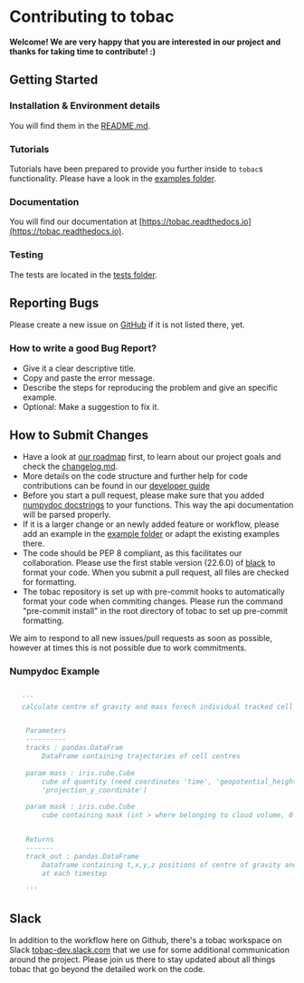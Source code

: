 # Contributing to tobac

__Welcome! We are very happy that you are interested in our project and thanks for taking time to contribute! :)__


## Getting Started
### Installation & Environment details
You will find them in the [README.md](https://github.com/tobac-project/tobac/blob/master/README.md).

### Tutorials
Tutorials have been prepared to provide you further inside to `tobac`s functionality. Please have a look in the 
[examples folder](https://github.com/tobac-project/tobac/tree/main/examples). 

### Documentation
You will find our documentation at [https://tobac.readthedocs.io](https://tobac.readthedocs.io).

### Testing
The tests are located in the [tests folder](https://github.com/climate-processes/tobac/tree/master/tobac/tests).

## Reporting Bugs
Please create a new issue on [GitHub](https://github.com/tobac-project/tobac/issues) if it is not listed there, yet.

### How to write a good Bug Report?
* Give it a clear descriptive title.
* Copy and paste the error message.
* Describe the steps for reproducing the problem and give an specific example.  
* Optional: Make a suggestion to fix it. 

## How to Submit Changes
* Have a look at [our roadmap](https://github.com/tobac-project/tobac-roadmap/blob/master/tobac-roadmap-main.md) first, 
to learn about our project goals and check the 
[changelog.md](https://github.com/tobac-project/tobac/blob/main/CHANGELOG.md).
* More details on the code structure and further help for code contributions can be found in our [developer 
guide](https://tobac.readthedocs.io/code_structure.html)
* Before you start a pull request, please make sure that you added [numpydoc docstrings](#docstringExample) to your 
functions. This way the api documentation will be parsed properly.
* If it is a larger change or an newly added feature or workflow, please add an example in the [example 
folder](https://github.com/tobac-project/tobac/tree/main/examples) or adapt the existing examples there.
* The code should be PEP 8 compliant, as this facilitates our collaboration. Please use the first stable version (22.6.0) of [black](https://black.readthedocs.io/en/stable/) to format your code. When you submit a pull request, all files are checked for formatting.
* The tobac repository is set up with pre-commit hooks to automatically format your code when commiting changes. Please run the command "pre-commit install" in the root directory of tobac to set up pre-commit formatting.

We aim to respond to all new issues/pull requests as soon as possible, however at times this is not possible due to work commitments.

### Numpydoc Example <a name='docstringExample'>
```python
  
   '''
   calculate centre of gravity and mass forech individual tracked cell in the simulation


    Parameters
    ----------
    tracks : pandas.DataFram
        DataFrame containing trajectories of cell centres
        
    param mass : iris.cube.Cube
        cube of quantity (need coordinates 'time', 'geopotential_height','projection_x_coordinate' and 
        'projection_y_coordinate')
        
    param mask : iris.cube.Cube
        cube containing mask (int > where belonging to cloud volume, 0 everywhere else )


    Returns
    -------
    track_out : pandas.DataFrame
        Dataframe containing t,x,y,z positions of centre of gravity and total cloud mass each tracked cells 
        at each timestep
    
    '''

```

## Slack
In addition to the workflow here on Github, there's a tobac workspace on Slack [tobac-dev.slack.com](tobac-dev.slack.com) that we use for some additional communication around the project. Please join us there to stay updated about all things tobac that go beyond the detailed work on the code.

